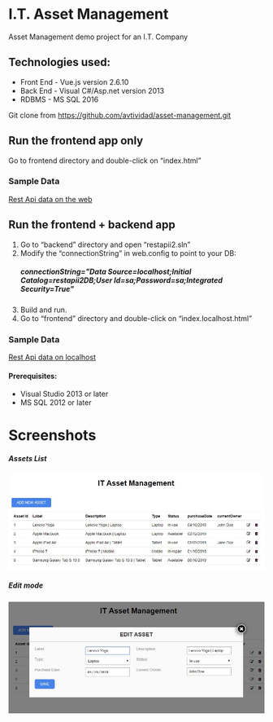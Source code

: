 # I.T. Asset Management
Asset Management demo project for an I.T. Company

## Technologies used: 
   * Front End  - Vue.js version 2.6.10
   * Back End   - Visual C#/Asp.net version 2013
   * RDBMS      - MS SQL 2016

Git clone from https://github.com/avtividad/asset-management.git

 
## Run the frontend app only ##

Go to frontend directory and double-click on “index.html” 

### Sample Data

[Rest Api data on the web](https://www.restapii.xyz/api/assets)



## Run the frontend + backend app  ##

1. Go to “backend” directory and open “restapii2.sln”
2. Modify the “connectionString” in web.config to point to your DB:
    ##### connectionString="Data Source=localhost;Initial Catalog=restapii2DB;User Id=sa;Password=sa;Integrated Security=True"
3. Build and run. 
4. Go to “frontend” directory and double-click on “index.localhost.html” 

### Sample Data

[Rest Api data on localhost](http://localhost:33000/api/assets)

#### Prerequisites: 
   * Visual Studio 2013 or later
   * MS SQL 2012 or later

# Screenshots
##### Assets List
![alt tag](screenshots/screenshot-list.JPG)

##### Edit mode
![alt tag](screenshots/screenshot-edit.JPG)

      